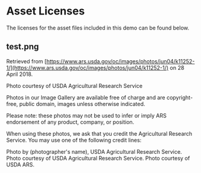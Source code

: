 # Asset Licenses

The licenses for the asset files included in this demo can be found below.

## test.png

Retrieved from [https://www.ars.usda.gov/oc/images/photos/jun04/k11252-1/](https://www.ars.usda.gov/oc/images/photos/jun04/k11252-1/) on 28 April 2018.

Photo courtesy of USDA Agricultural Research Service

Photos in our Image Gallery are available free of charge and are copyright-free, public domain, images unless otherwise indicated.

Please note: these photos may not be used to infer or imply ARS endorsement of any product, company, or position.

When using these photos, we ask that you credit the Agricultural Research Service. You may use one of the following credit lines:

Photo by (photographer's name), USDA Agricultural Research Service.
Photo courtesy of USDA Agricultural Research Service.
Photo courtesy of USDA ARS.

